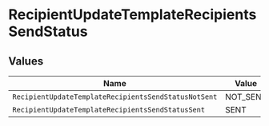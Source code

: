 # RecipientUpdateTemplateRecipientsSendStatus


## Values

| Name                                                 | Value                                                |
| ---------------------------------------------------- | ---------------------------------------------------- |
| `RecipientUpdateTemplateRecipientsSendStatusNotSent` | NOT_SENT                                             |
| `RecipientUpdateTemplateRecipientsSendStatusSent`    | SENT                                                 |